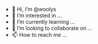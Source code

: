 - 👋 Hi, I’m @woolys
- 👀 I’m interested in ...
- 🌱 I’m currently learning ...
- 💞️ I’m looking to collaborate on ...
- 📫 How to reach me ...

<!---
woolys/woolys is a ✨ special ✨ repository because its `README.md` (this file) appears on your GitHub profile.
You can click the Preview link to take a look at your changes.
--->
